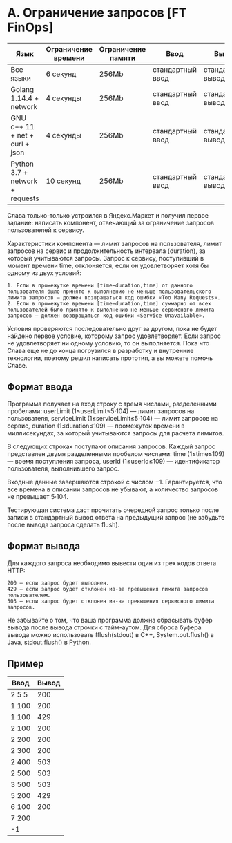 # A. Ограничение запросов [FT FinOps]

| Язык                            | Ограничение времени | Ограничение памяти | Ввод             | Вывод             |
|---------------------------------|---------------------|--------------------|------------------|-------------------|
| Все языки                       | 6 секунд            | 256Mb              | стандартный ввод | стандартный вывод |
| Golang 1.14.4 + network         | 4 секунды           | 256Mb              | стандартный ввод | стандартный вывод |
| GNU c++ 11 + net + curl + json  | 4 секунды           | 256Mb              | стандартный ввод | стандартный вывод |
| Python 3.7 + network + requests | 10 секунд           | 256Mb              | стандартный ввод | стандартный вывод |

Слава только-только устроился в Яндекс.Маркет и получил первое задание: написать компонент, отвечающий за ограничение запросов пользователей к сервису.

Характеристики компонента — лимит запросов на пользователя, лимит запросов на сервис и продолжительность интервала (duration), за который учитываются запросы. Запрос к сервису, поступивший в момент времени time, отклоняется, если он удовлетворяет хотя бы одному из двух условий:

    1. Если в промежутке времени [time−duration,time] от данного пользователя было принято к выполнению не меньше пользовательского лимита запросов — должен возвращаться код ошибки «Too Many Requests».
    2. Если в промежутке времени [time−duration,time] суммарно от всех пользователей было принято к выполнению не меньше сервисного лимита запросов — должен возвращаться код ошибки «Service Unavailable».

Условия проверяются последовательно друг за другом, пока не будет найдено первое условие, которому запрос удовлетворяет. Если запрос не удовлетворяет ни одному условию, то он выполняется. Пока что Слава еще не до конца погрузился в разработку и внутренние технологии, поэтому решил написать прототип, а вы можете помочь Славе.

## Формат ввода

Программа получает на вход строку с тремя числами, разделенными пробелами: userLimit (1≤userLimit≤5⋅104) — лимит запросов на пользователя, serviceLimit (1≤serviceLimit≤5⋅104) — лимит запросов на сервис, duration (1≤duration≤109) — промежуток времени в миллисекундах, за который учитываются запросы для расчета лимитов.

В следующих строках поступают описания запросов. Каждый запрос представлен двумя разделенными пробелом числами: time (1≤time≤109) — время поступления запроса, userId (1≤userId≤109) — идентификатор пользователя, выполнившего запрос.

Входные данные завершаются строкой с числом −1. Гарантируется, что все времена в описании запросов не убывают, а количество запросов не превышает 5⋅104.

Тестирующая система даст прочитать очередной запрос только после записи в стандартный вывод ответа на предыдущий запрос (не забудьте после вывода запроса сделать flush).

## Формат вывода
Для каждого запроса необходимо вывести один из трех кодов ответа HTTP:

    200 — если запрос будет выполнен.
    429 — если запрос будет отклонен из-за превышения лимита запросов пользователем.
    503 — если запрос будет отклонен из-за превышения сервисного лимита запросов.

Не забывайте о том, что ваша программа должна сбрасывать буфер вывода после вывода строчки с тайм-аутом. Для сброса буфера вывода можно использовать fflush(stdout) в C++, System.out.flush() в Java, stdout.flush() в Python.

## Пример

| Ввод | Вывод |
|--|--|
| 2 5 5 | 200 |
| 1 100 | 200 |
| 1 100 | 429 |
| 2 100 | 200 |
| 2 200 | 200 |
| 2 300 | 200 |
| 2 400 | 503 |
| 2 500 | 503 |
| 3 500 | 503 |
| 5 200 | 429 |
| 6 100 | 200 |
| 7 200 |  |
| -1 |  |
